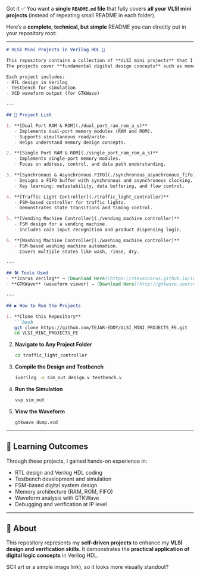 Got it ✅ You want a **single `README.md` file** that fully covers **all your VLSI mini projects** (instead of repeating small README in each folder).

Here’s a **complete, technical, but simple** README you can directly put in your repository root:

---

````markdown
# VLSI Mini Projects in Verilog HDL 🚀

This repository contains a collection of **VLSI mini projects** that I designed and verified in **Verilog HDL** as part of my **self-learning journey**.  
The projects cover **fundamental digital design concepts** such as memory, FSMs, controllers, and data flow.  

Each project includes:
- RTL design in Verilog
- Testbench for simulation
- VCD waveform output (for GTKWave)

---

## 📂 Project List

1. **[Dual Port RAM & ROM](./dual_port_ram_rom_a_s)**  
   - Implements dual-port memory modules (RAM and ROM).  
   - Supports simultaneous read/write.  
   - Helps understand memory design concepts.  

2. **[Single Port RAM & ROM](./single_port_ram_rom_a_s)**  
   - Implements single-port memory modules.  
   - Focus on address, control, and data path understanding.  

3. **[Synchronous & Asynchronous FIFO](./synchronous_asynchronous_fifo)**  
   - Designs a FIFO buffer with synchronous and asynchronous clocking.  
   - Key learning: metastability, data buffering, and flow control.  

4. **[Traffic Light Controller](./traffic_light_controller)**  
   - FSM-based controller for traffic lights.  
   - Demonstrates state transitions and timing control.  

5. **[Vending Machine Controller](./vending_machine_controller)**  
   - FSM design for a vending machine.  
   - Includes coin input recognition and product dispensing logic.  

6. **[Washing Machine Controller](./washing_machine_controller)**  
   - FSM-based washing machine automation.  
   - Covers multiple states like wash, rinse, dry.  

---

## 🛠️ Tools Used
- **Icarus Verilog** → [Download Here](https://steveicarus.github.io/iverilog/)  
- **GTKWave** (waveform viewer) → [Download Here](http://gtkwave.sourceforge.net/)  

---

## ▶️ How to Run the Projects

1. **Clone this Repository**
   ```bash
   git clone https://github.com/TEJAR-EDDY/VLSI_MINI_PROJECTS_FE.git
   cd VLSI_MINI_PROJECTS_FE
````

2. **Navigate to Any Project Folder**

   ```bash
   cd traffic_light_controller
   ```

3. **Compile the Design and Testbench**

   ```bash
   iverilog -o sim_out design.v testbench.v
   ```

4. **Run the Simulation**

   ```bash
   vvp sim_out
   ```

5. **View the Waveform**

   ```bash
   gtkwave dump.vcd
   ```

---

## 📖 Learning Outcomes

Through these projects, I gained hands-on experience in:

* RTL design and Verilog HDL coding
* Testbench development and simulation
* FSM-based digital system design
* Memory architecture (RAM, ROM, FIFO)
* Waveform analysis with GTKWave
* Debugging and verification at IP level

---

## 🌟 About

This repository represents my **self-driven projects** to enhance my **VLSI design and verification skills**.
It demonstrates the **practical application of digital logic concepts** in Verilog HDL.

SCII art or a simple image link), so it looks more visually standout?
```
